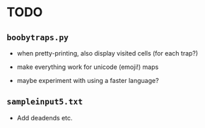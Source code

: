 # TODO

## `boobytraps.py`
* when pretty-printing, also display visited cells (for each trap?)
* make everything work for unicode (emoji!) maps

* maybe experiment with using a faster language?

## `sampleinput5.txt`
* Add deadends etc.

